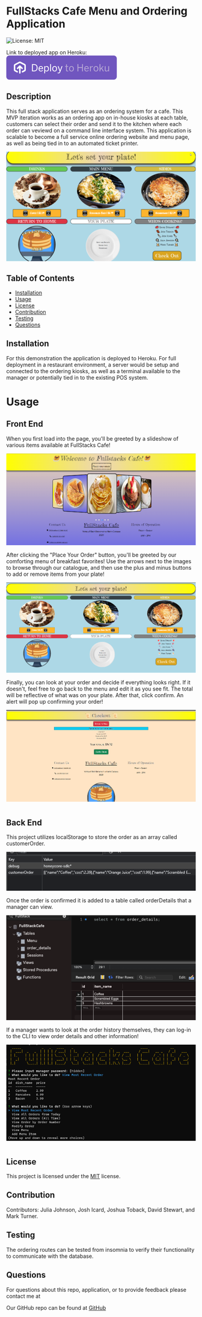 # FullStacks Cafe Menu and Ordering Application
![License: MIT](https://img.shields.io/badge/License-MIT-yellow.svg)

Link to deployed app on Heroku: [![HerokuButton](./public/images/button.svg)](https://fullstackscafe.herokuapp.com/home.html)

## Description
This full stack application serves as an ordering system for a cafe. This MVP iteration works as an ordering app on in-house kiosks at each table, customers can select their order and send it  to the kitchen where each order can veviewd on a command line interface system. This application is scalable to become a full service online ordering website and menu page, as well as being tied in to an automated ticket printer.

![Image](./public/images/readmephoto.png)

## Table of Contents
* [Installation](#installation)
* [Usage](#usage)
* [License](#license)
* [Contribution](#contribution)
* [Testing](#testing)
* [Questions](#questions)

## Installation
For this demonstration the application is deployed to Heroku. For full deployment in a restaurant environment, a server would be setup and connected to the ordering kiosks, as well as a terminal available to the manager or potentially tied in to the existing POS system.

# Usage

## Front End

When you first load into the page, you'll be greeted by a slideshow of various items available at FullStacks Cafe!

 ![IntroPage](/public/images/README/HomePage.png)

After clicking the "Place Your Order" button, you'll be greeted by our comforting menu of breakfast favorites! Use the arrows next to the images to browse through our catalogue, and then use the plus and minus buttons to add or remove items from your plate! 

![MenuPage](/public/images/README/MenuPage.png)

Finally, you can look at your order and decide if everything looks right. If it doesn't, feel free to go back to the menu and edit it as you see fit. The total will be reflective of what was on your plate. After that, click confirm. An alert will pop up confirming your order! 

![CheckoutPage](/public/images/README/CheckoutPage.png)

#

## Back End

This project utilizes localStorage to store the order as an array called customerOrder. 

![localstorage](/public/images/README/LocalStorage.png)

Once the order is confirmed it is added to a table called orderDetails that a manager can view. 

![orderDetails](/public/images/README/Table.png)

If a manager wants to look at the order history themselves, they can log-in to the CLI to view order details and other information! 

![Manager](/public/images/README/Manager.png)
# 

## License
This project is licensed under the <a href="https://opensource.org/licenses/MIT">MIT</a> license.

## Contribution
Contributors: Julia Johnson, Josh Icard, Joshua Toback, David Stewart, and Mark Turner.

## Testing
The ordering routes can be tested from insomnia to verify their functionality to communicate with the database.

## Questions
For questions about this repo, application, or to provide feedback please contact me at 

Our GitHub repo can be found at [GitHub](https://github.com/JoshuaToback/FullStacks-Cafe)

